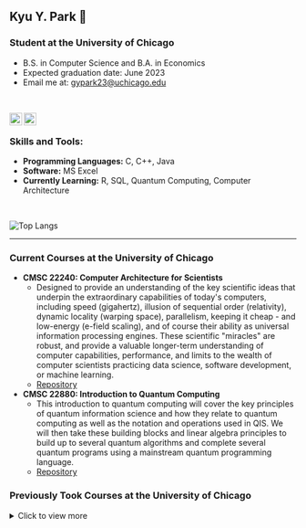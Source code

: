 ## Kyu Y. Park 👋 

### Student at the University of Chicago

- B.S. in Computer Science and B.A. in Economics
- Expected graduation date: June 2023
- Email me at: gypark23@uchicago.edu
<br>

[<img align="left" alt="codeSTACKr | LinkedIn" width="22px" src="https://cdn.jsdelivr.net/npm/simple-icons@v3/icons/gmail.svg" />][email]
[<img align="left" alt="codeSTACKr | LinkedIn" width="22px" src="https://cdn.jsdelivr.net/npm/simple-icons@v3/icons/linkedin.svg" />][linkedin]

<br />

### Skills and Tools:

- **Programming Languages:** C, C++, Java
- **Software:** MS Excel
- **Currently Learning:** R, SQL, Quantum Computing, Computer Architecture 

<br />

![Top Langs](https://github-readme-stats.vercel.app/api/top-langs/?username=gypark23&exclude_repo=CS151)

---

### Current Courses at the University of Chicago

- **CMSC 22240: Computer Architecture for Scientists**
  - Designed to provide an understanding of the key scientific ideas that underpin the extraordinary capabilities of today's computers, including speed (gigahertz), illusion of sequential order (relativity), dynamic locality (warping space), parallelism, keeping it cheap - and low-energy (e-field scaling), and of course their ability as universal information processing engines. These scientific "miracles" are robust, and provide a valuable longer-term understanding of computer capabilities, performance, and limits to the wealth of computer scientists practicing data science, software development, or machine learning.
  - [Repository](https://github.com/gypark23/CS222)
- **CMSC 22880: Introduction to Quantum Computing**
  - This introduction to quantum computing will cover the key principles of quantum information science and how they relate to quantum computing as well as the notation and operations used in QIS. We will then take these building blocks and linear algebra principles to build up to several quantum algorithms and complete several quantum programs using a mainstream quantum programming language.
  - [Repository](https://github.com/gypark23/CS228)

### Previously Took Courses at the University of Chicago
<details>
  <summary>  Click to view more </summary>

- **CMSC 15100: Introduction to Computer Science I**
  - This sequence, which is recommended for all students planning to take more advanced courses in computer science, introduces computer science mostly through the study of programming in functional (Scheme) and imperative (C) programming languages. Topics include program design, control and data abstraction, recursion and induction, higher-order programming, types and polymorphism, time and space analysis, memory management, and data structures including lists, trees, and graphs.
  - [Repository](https://github.com/gypark23/CS151)
- **CMSC 15200: Introduction to Computer Science II**
  - This sequence, which is recommended for all students planning to take more advanced courses in computer science, introduces computer science mostly through the study of programming in functional (Scheme) and imperative (C) programming languages. Topics include program design, control and data abstraction, recursion and induction, higher-order programming, types and polymorphism, time and space analysis, memory management, and data structures including lists, trees, and graphs. 
  - [Repository](https://github.com/gypark23/CS152)
- **[CMSC 15400: Introduction to Computer Systems](https://sites.google.com/site/cs154uchicago)**
  - This course covers the basics of computer systems from a programmer's perspective. Topics include data representation, machine language programming, exceptions, memory systems, and being the client of an operating system. Our goal is to help students be more effective programmers and to prepare students for advanced systems courses, such as architecture, compilers, operating systems, and networks. The course involves homeworks, exams, labs, and programming projects. Proficiency in C programming is assumed, as per the course pre-requisites.
  - [Repository](https://github.com/gypark23/CS154)
- **[CMSC 22000: Introduction to Software Development](https://uchicago-cs.github.io/cmsc22000/)**
  - Developing a software system (e.g., an application, a web server, an operating system, etc.) requires much more than just knowing how to program. Software development encompasses multiple activities, such as systems design, implementation, testing, debugging, deployment, documentation, and maintenance, all weaved together by following a specific methodology. Not just that, software development is a highly collaborative activity, where certain skills, like effective communication and the ability to give/receive feedback, can be key to the success of a software project. This class bridges the gap between knowing how to program and knowing how to develop software: it is intended for students who have recently completed CMSC 15200 Introduction to Computer Science 2 or CMSC 16200 Honors Introduction to Computer Science 2, and will cover fundamental concepts and skills in software development, providing a solid foundation before students move on to majors-level classes that require developing complex software systems. The class will cover foundational topics in software development in lectures, but will also include hands-on homeworks, guest lectures from industry speakers, and a collaborative quarter-long project, where the entire class, divided into teams with specific responsibilities, will work on developing new features for an existing software system.
  - [Repository](https://github.com/uchicago-cs/chiventure)
- **STAT 23400: Statistical Models and Method 1**
  - This course is recommended for students throughout the natural and social sciences who want a broad background in statistical methodology and exposure to probability models and the statistical concepts underlying the methodology. Probability is developed for the purpose of modeling outcomes of random phenomena. Random variables and their expectations are studied; including means and variances of linear combinations and an introduction to conditional expectation. Binomial, Poisson, normal and other standard probability distributions are considered. Some probability models are studied mathematically, and others are studied via computer simulation. Sampling distributions and related statistical methods are explored mathematically, studied via simulation, and illustrated on data. Methods include, but are not limited to, inference for means and proportions for one- and two-sample problems, two-way tables, correlation, and simple linear regression. Graphical and numerical data description are used for exploration, communication of results, and comparing mathematical consequences of probability models and data. Mathematics employed is to the level of single-variable differential and integral calculus and sequences and series.
  - [Repository](https://github.com/gypark23/STAT234)

</details>

[email]: mailto:gypark23@uchicago.edu
[linkedin]: https://www.linkedin.com/in/kyu-y-park-8963401a0/
